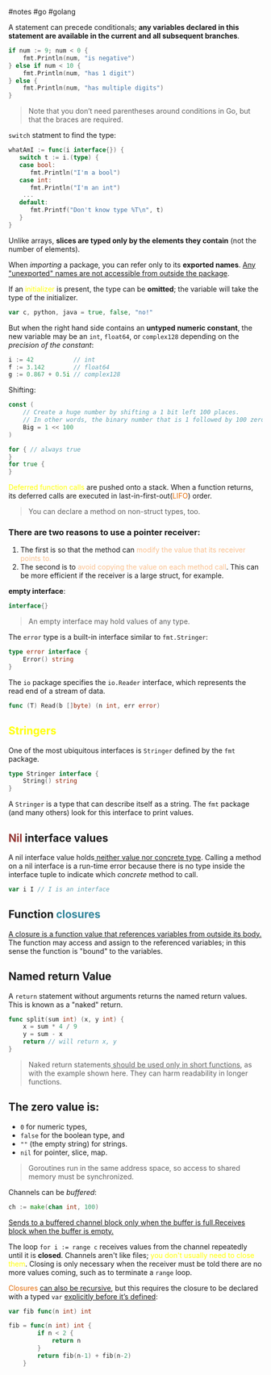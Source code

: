 #notes #go #golang 

A statement can precede conditionals; **any variables declared in this statement are available in the current and all subsequent branches**.
```go
if num := 9; num < 0 {
    fmt.Println(num, "is negative")
} else if num < 10 {
    fmt.Println(num, "has 1 digit")
} else {
    fmt.Println(num, "has multiple digits")
}
```

> Note that you don’t need parentheses around conditions in Go, but that the braces are required.

`switch` statment to find the type:
```go
whatAmI := func(i interface{}) {  
   switch t := i.(type) {  
   case bool:  
      fmt.Println("I'm a bool")  
   case int:  
      fmt.Println("I'm an int")
    ...
   default:  
      fmt.Printf("Don't know type %T\n", t)  
   }  
}
```

Unlike arrays, **slices are typed only by the elements they contain** (not the number of elements).

When *importing* a package, you can refer only to its **exported names**. <u>Any "unexported" names are not accessible from outside the package</u>.

If an <font color="#ffff00">initializer</font> is present, the type can be **omitted**; the variable will take the type of the initializer.
```go
var c, python, java = true, false, "no!"
```

But when the right hand side contains an **untyped numeric constant**, the new variable may be an `int`, `float64`, or `complex128` depending on the *precision of the constant*:
```go
i := 42           // int
f := 3.142        // float64
g := 0.867 + 0.5i // complex128
```

Shifting:
```go
const (
	// Create a huge number by shifting a 1 bit left 100 places.
	// In other words, the binary number that is 1 followed by 100 zeroes.
	Big = 1 << 100
)
```

```go
for { // always true
}
for true {
}
```

<font color="#ffff00">Deferred function calls</font> are pushed onto a stack. When a function returns, its deferred calls are executed in last-in-first-out(<font color="#e36c09">LIFO</font>) order.


>You can declare a method on non-struct types, too.

### There are two reasons to use a pointer receiver:
1. The first is so that the method can <font color="#fac08f">modify the value that its receiver points to.</font>
2. The second is to <font color="#fac08f">avoid copying the value on each method call</font>. This can be more efficient if the receiver is a large struct, for example.

**empty interface**:
```go
interface{}
```
> An empty interface may hold values of any type.


The `error` type is a built-in interface similar to `fmt.Stringer`:
```go
type error interface {
    Error() string
}
```

The `io` package specifies the `io.Reader` interface, which represents the read end of a stream of data.
```go
func (T) Read(b []byte) (n int, err error)
```

## <font color="#ffff00">Stringers</font>
One of the most ubiquitous interfaces is `Stringer` defined by the `fmt` package.
```go
type Stringer interface {
    String() string
}
```
A `Stringer` is a type that can describe itself as a string. The `fmt` package (and many others) look for this interface to print values.

## <font color="#953734">Nil</font> interface values
A nil interface value holds<u> neither value nor concrete type</u>.
Calling a method on a nil interface is a run-time error because there is no type inside the interface tuple to indicate which _concrete_ method to call.
```go
var i I // I is an interface 
```

## Function <font color="#31859b">closures</font>
<u>A closure is a function value that references variables from outside its body.</u> The function may access and assign to the referenced variables; in this sense the function is "bound" to the variables.

## Named return Value
A `return` statement without arguments returns the named return values.
This is known as a "naked" return.
```go
func split(sum int) (x, y int) {
	x = sum * 4 / 9
	y = sum - x
	return // will return x, y 
}
```
> Naked return statements<u> should be used only in short functions</u>, as with the example shown here. They can harm readability in longer functions.

## The zero value is:
- `0` for numeric types,
- `false` for the boolean type, and
- `""` (the empty string) for strings.
- `nil` for pointer, slice, map.

> Goroutines run in the same address space, so access to shared memory must be synchronized.

Channels can be _buffered_:
```go
ch := make(chan int, 100)
```
<u>Sends to a buffered channel block only when the buffer is full.Receives block when the buffer is empty.</u>

The loop `for i := range c` receives values from the channel repeatedly until it is **closed**.
Channels aren't like files; <font color="#ffff00">you don't usually need to close them</font>. Closing is only necessary when the receiver must be told there are no more values coming, such as to terminate a `range` loop.


<font color="#e36c09">Closures</font> <u>can also be recursive</u>, but this requires the closure to be declared with a typed `var` <u>explicitly before it’s defined</u>:
```go
var fib func(n int) int

fib = func(n int) int {
        if n < 2 {
            return n
        }
        return fib(n-1) + fib(n-2)
    }
```


